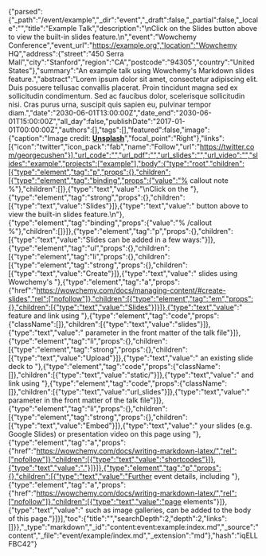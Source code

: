 {"parsed":{"_path":"/event/example","_dir":"event","_draft":false,"_partial":false,"_locale":"","title":"Example Talk","description":"\nClick on the Slides button above to view the built-in slides feature.\n","event":"Wowchemy Conference","event_url":"https://example.org","location":"Wowchemy HQ","address":{"street":"450 Serra Mall","city":"Stanford","region":"CA","postcode":"94305","country":"United States"},"summary":"An example talk using Wowchemy's Markdown slides feature.","abstract":"Lorem ipsum dolor sit amet, consectetur adipiscing elit. Duis posuere tellusac convallis placerat. Proin tincidunt magna sed ex sollicitudin condimentum. Sed ac faucibus dolor, scelerisque sollicitudin nisi. Cras purus urna, suscipit quis sapien eu, pulvinar tempor diam.","date":"2030-06-01T13:00:00Z","date_end":"2030-06-01T15:00:00Z","all_day":false,"publishDate":"2017-01-01T00:00:00Z","authors":[],"tags":[],"featured":false,"image":{"caption":"Image credit: [**Unsplash**](https://unsplash.com/photos/bzdhc5b3Bxs)","focal_point":"Right"},"links":[{"icon":"twitter","icon_pack":"fab","name":"Follow","url":"https://twitter.com/georgecushen"}],"url_code":"","url_pdf":"","url_slides":"","url_video":"","slides":"example","projects":["example"],"body":{"type":"root","children":[{"type":"element","tag":"p","props":{},"children":[{"type":"element","tag":"binding","props":{"value":"% callout note %"},"children":[]},{"type":"text","value":"\nClick on the "},{"type":"element","tag":"strong","props":{},"children":[{"type":"text","value":"Slides"}]},{"type":"text","value":" button above to view the built-in slides feature.\n"},{"type":"element","tag":"binding","props":{"value":"% /callout %"},"children":[]}]},{"type":"element","tag":"p","props":{},"children":[{"type":"text","value":"Slides can be added in a few ways:"}]},{"type":"element","tag":"ul","props":{},"children":[{"type":"element","tag":"li","props":{},"children":[{"type":"element","tag":"strong","props":{},"children":[{"type":"text","value":"Create"}]},{"type":"text","value":" slides using Wowchemy's "},{"type":"element","tag":"a","props":{"href":"https://wowchemy.com/docs/managing-content/#create-slides","rel":["nofollow"]},"children":[{"type":"element","tag":"em","props":{},"children":[{"type":"text","value":"Slides"}]}]},{"type":"text","value":" feature and link using "},{"type":"element","tag":"code","props":{"className":[]},"children":[{"type":"text","value":"slides"}]},{"type":"text","value":" parameter in the front matter of the talk file"}]},{"type":"element","tag":"li","props":{},"children":[{"type":"element","tag":"strong","props":{},"children":[{"type":"text","value":"Upload"}]},{"type":"text","value":" an existing slide deck to "},{"type":"element","tag":"code","props":{"className":[]},"children":[{"type":"text","value":"static/"}]},{"type":"text","value":" and link using "},{"type":"element","tag":"code","props":{"className":[]},"children":[{"type":"text","value":"url_slides"}]},{"type":"text","value":" parameter in the front matter of the talk file"}]},{"type":"element","tag":"li","props":{},"children":[{"type":"element","tag":"strong","props":{},"children":[{"type":"text","value":"Embed"}]},{"type":"text","value":" your slides (e.g. Google Slides) or presentation video on this page using "},{"type":"element","tag":"a","props":{"href":"https://wowchemy.com/docs/writing-markdown-latex/","rel":["nofollow"]},"children":[{"type":"text","value":"shortcodes"}]},{"type":"text","value":"."}]}]},{"type":"element","tag":"p","props":{},"children":[{"type":"text","value":"Further event details, including "},{"type":"element","tag":"a","props":{"href":"https://wowchemy.com/docs/writing-markdown-latex/","rel":["nofollow"]},"children":[{"type":"text","value":"page elements"}]},{"type":"text","value":" such as image galleries, can be added to the body of this page."}]}],"toc":{"title":"","searchDepth":2,"depth":2,"links":[]}},"_type":"markdown","_id":"content:event:example:index.md","_source":"content","_file":"event/example/index.md","_extension":"md"},"hash":"iqELLFBC42"}